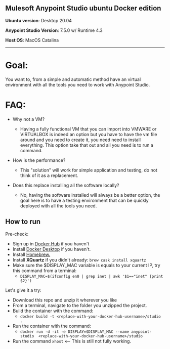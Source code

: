 Mulesoft Anypoint Studio ubuntu Docker edition
---

**Ubuntu version**: Desktop 20.04

**Anypoint Studio Version**: 7.5.0 w/ Runtime 4.3

**Host OS**: MacOS Catalina

---

# Goal:

You want to, from a simple and automatic method have an virtual environment with all the tools you need to work with Anypoint Studio.


# FAQ:

 - Why not a VM?
	 - Having a fully functional VM that you can import into VMWARE or VIRTUALBOX is indeed an option but you have to have the vm file around and you need to create it, you need need to install everything. This option take that out and all you need is to run a command.

- How is the performance?
	- This "solution" will work for simple application and testing, do not think of it as a replacement.

- Does this replace installing all the software locally?
	- No, having the software installed will always be a better option, the goal here is to have a testing environment that can be quickly deployed with all the tools you need.


How to run
---
Pre-check:

- Sign up in [Docker Hub](https://hub.docker.com/signup) if you haven't
- Install [Docker Desktop](https://www.docker.com/products/docker-desktop) if you haven't.
- Install [Homebrew.](https://docs.brew.sh/Installation)
- Install **XQuartz** if you didn't already: `brew cask install xquartz`
- Make sure the $DISPLAY_MAC variable is equals to your current IP, try this command from a terminal:
  - `DISPLAY_MAC=$(ifconfig en0 | grep inet | awk '$1=="inet" {print $2}')`

Let's give it a try:
- Download this repo and unzip it wherever you like
- From a terminal, navigate to the folder you unzipped the project.
- Build the container with the command:
	- `docker build -t <replace-with-your-docker-hub-username>/studio .`
- Run the container with the command:
	- `docker run -d -it -e DISPLAY=$DISPLAY_MAC --name anypoint-studio  <replace-with-your-docker-hub-username>/studio`
- Run the command `xhost` <-- This is still not fully working.
